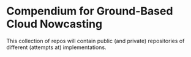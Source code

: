 # Compendium for Ground-Based Cloud Nowcasting
This collection of repos will contain public (and private) repositories of different (attempts at) implementations.

